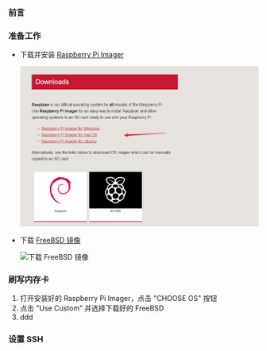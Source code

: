 ### 前言
### 准备工作
- 下载并安装 [Raspberry Pi Imager](https://www.raspberrypi.org/downloads/)

  ![下载 Raspberry Pi Imager](./img/00.png)

- 下载 [FreeBSD 镜像](https://www.freebsd.org/where.html)

  ![下载 FreeBSD 镜像](./img/01.png)
### 刷写内存卡
1. 打开安装好的 Raspberry Pi Imager，点击 "CHOOSE OS" 按钮
2. 点击 "Use Custom" 并选择下载好的 FreeBSD
3. ddd

### 设置 SSH